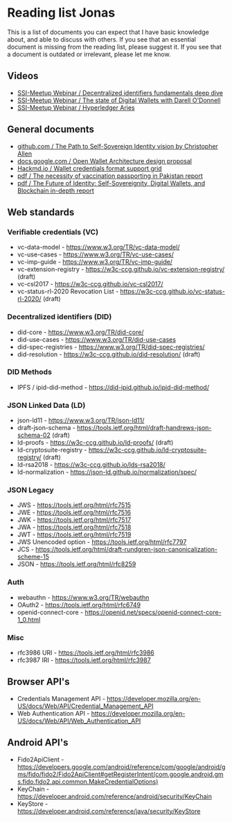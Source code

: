 # Reading list Jonas

This is a list of documents you can expect that I have basic knowledge about, and able to discuss with others.
If you see that an essential document is missing from the reading list, please suggest it.
If you see that a document is outdated or irrelevant, please let me know.

## Videos

- [SSI-Meetup Webinar / Decentralized identifiers fundamentals deep dive](https://www.youtube.com/watch?v=SHuRRaOBMz4)
- [SSI-Meetup Webinar / The state of Digital Wallets with Darell O'Donnell](https://www.youtube.com/watch?v=vWsLZnfRyyo)
- [SSI-Meetup Webinar / Hyperledger Aries](https://ssimeetup.org/hyperledger-aries-open-source-interoperable-identity-solutions-nathan-george-webinar-30/)

## General documents

- [github.com / The Path to Self-Sovereign Identity vision by Christopher Allen](https://github.com/WebOfTrustInfo/self-sovereign-identity/blob/master/ThePathToSelf-SovereignIdentity.md)
- [docs.google.com / Open Wallet Architecture design proposal](https://docs.google.com/document/u/4/d/e/2PACX-1vR6GMNrBzDuMvhHGlVeENEMZjijHTVKUueG5f6KshFlsIfcqt1QjsTGNgB8vjEGfDVFRB-dWhe5-Hxc/pub)
- [Hackmd.io / Wallet credentials format support grid](https://hackmd.io/t1cotiReTXCnkpDG8k2tVA)
- [pdf / The necessity of vaccination passporting in Pakistan report](https://trello-attachments.s3.amazonaws.com/5e592c38d62eec435a19f0f5/5f76cc084712fd1c0ff5eff6/90bf84c1e97e0d6bb6214b9cb2e4f12d/Whitepaper_-_Necessity_Of_Vaccination_Passporting.pdf)
- [pdf / The Future of Identity: Self-Sovereignity, Digital Wallets, and Blockchain in-depth report](https://trello-attachments.s3.amazonaws.com/5e592c38d62eec435a19f0f5/5f76cc084712fd1c0ff5eff6/e3aead1ae6c88a1c3650d62842b001ef/Self-Sovereign-Identity-The-Future-of-Identity-Self-Sovereignity-Digital-Wallets-and-Blockchain.pdf)

## Web standards

### Verifiable credentials (VC)

- vc-data-model - https://www.w3.org/TR/vc-data-model/
- vc-use-cases - https://www.w3.org/TR/vc-use-cases/
- vc-imp-guide - https://www.w3.org/TR/vc-imp-guide/
- vc-extension-registry - https://w3c-ccg.github.io/vc-extension-registry/ (draft)
- vc-csl2017 - https://w3c-ccg.github.io/vc-csl2017/
- vc-status-rl-2020 Revocation List - https://w3c-ccg.github.io/vc-status-rl-2020/ (draft)

### Decentralized identifiers (DID)

- did-core - https://www.w3.org/TR/did-core/
- did-use-cases - https://www.w3.org/TR/did-use-cases
- did-spec-registries - https://www.w3.org/TR/did-spec-registries/
- did-resolution - https://w3c-ccg.github.io/did-resolution/ (draft)

### DID Methods

- IPFS / ipid-did-method - https://did-ipid.github.io/ipid-did-method/

### JSON Linked Data (LD)

- json-ld11 - https://www.w3.org/TR/json-ld11/
- draft-json-schema - https://tools.ietf.org/html/draft-handrews-json-schema-02 (draft)
- ld-proofs - https://w3c-ccg.github.io/ld-proofs/ (draft)
- ld-cryptosuite-registry - https://w3c-ccg.github.io/ld-cryptosuite-registry/ (draft)
- ld-rsa2018 - https://w3c-ccg.github.io/lds-rsa2018/
- ld-normalization - https://json-ld.github.io/normalization/spec/

### JSON Legacy

- JWS - https://tools.ietf.org/html/rfc7515
- JWE - https://tools.ietf.org/html/rfc7516
- JWK - https://tools.ietf.org/html/rfc7517
- JWA - https://tools.ietf.org/html/rfc7518
- JWT - https://tools.ietf.org/html/rfc7519
- JWS Unencoded option - https://tools.ietf.org/html/rfc7797
- JCS - https://tools.ietf.org/html/draft-rundgren-json-canonicalization-scheme-15
- JSON - https://tools.ietf.org/html/rfc8259

### Auth

- webauthn - https://www.w3.org/TR/webauthn
- OAuth2 - https://tools.ietf.org/html/rfc6749
- openid-connect-core - https://openid.net/specs/openid-connect-core-1_0.html

### Misc

- rfc3986 URI - https://tools.ietf.org/html/rfc3986
- rfc3987 IRI - https://tools.ietf.org/html/rfc3987

## Browser API's

- Credentials Management API - https://developer.mozilla.org/en-US/docs/Web/API/Credential_Management_API
- Web Authentication API - https://developer.mozilla.org/en-US/docs/Web/API/Web_Authentication_API

## Android API's

- Fido2ApiClient - https://developers.google.com/android/reference/com/google/android/gms/fido/fido2/Fido2ApiClient#getRegisterIntent(com.google.android.gms.fido.fido2.api.common.MakeCredentialOptions)
- KeyChain - https://developer.android.com/reference/android/security/KeyChain
- KeyStore - https://developer.android.com/reference/java/security/KeyStore
